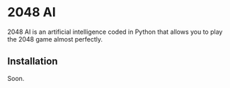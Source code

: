 # 2048 AI

2048 AI is an artificial intelligence coded in Python that allows you to play the 2048 game almost perfectly.

## Installation

Soon.